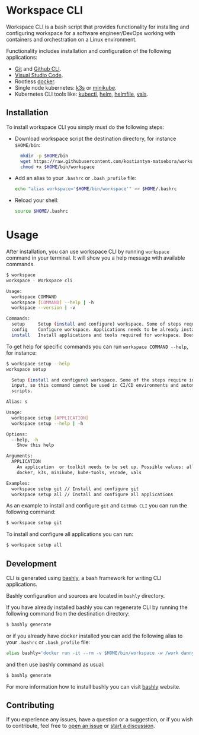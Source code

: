 # Workspace CLI

Workspace CLI is a bash script that provides functionality for installing and configuring workspace for a software engineer/DevOps working with containers and orchestration  on a Linux environment.

Functionality includes installation and configuration of the following applications:


- [Git](https://git-scm.com/) and [Github CLI](https://cli.github.com/).
- [Visual Studio Code](https://code.visualstudio.com/).
- Rootless [docker]( https://rootlesscontaine.rs/getting-started/docker/).
- Single node kubernetes: [k3s](https://k3s.io/) or [minikube](https://minikube.sigs.k8s.io/docs/).
- Kubernetes CLI tools like: [kubectl](https://kubernetes.io/docs/reference/kubectl/), [helm](https://helm.sh/), [helmfile](https://github.com/helmfile/helmfile), [vals](https://github.com/helmfile/vals).

## Installation

To install workspace CLI you simply must do the following steps:

- Download workspace script the destination directory, for instance `$HOME/bin`: 

  ```Bash
    mkdir -p $HOME/bin
    wget https://raw.githubusercontent.com/kostiantyn-matsebora/workspace-cli/master/release/workspace -O $HOME/bin
    chmod +x $HOME/bin/workspace
  ```

- Add an alias to your `.bashrc` or `.bash_profile` file:

  ```Bash
  echo "alias workspace='$HOME/bin/workspace'" >> $HOME/.bashrc
  ```

- Reload your shell:

  ```Bash
  source $HOME/.bashrc
  ```

# Usage

After installation, you can use workspace CLI by running `workspace` command in your terminal. It will show you a help message with available commands.

```Bash
$ workspace
workspace - Workspace cli

Usage:
  workspace COMMAND
  workspace [COMMAND] --help | -h
  workspace --version | -v

Commands:
  setup     Setup (install and configure) workspace. Some of steps require interactive input, so this command cannot be used in CI/CD environments and automation scripts.
  config    Configure workspace. Applications needs to be already installed. Some of steps require interactive input, so this command cannot be used in CI/CD environments and automation scripts.
  install   Install applications and tools required for workspace. Does not require interactive input, so this command cannot be used in CI/CD environments and automation scripts.
```

To get help for specific commands you can run `workspace COMMAND --help`, for instance:

```Bash
$ workspace setup --help
workspace setup

  Setup (install and configure) workspace. Some of the steps require interactive
  input, so this command cannot be used in CI/CD environments and automation
  scripts.

Alias: s

Usage:
  workspace setup [APPLICATION]
  workspace setup --help | -h

Options:
  --help, -h
    Show this help

Arguments:
  APPLICATION
    An application  or toolkit needs to be set up. Possible values: all, git,
    docker, k3s, minikube, kube-tools, vscode, vals

Examples:
  workspace setup git // Install and configure git
  workspace setup all // Install and configure all applications
```

As an example to install and configure `git` and `GitHub CLI` you can run the following command:

```Bash
$ workspace setup git
```

To install and configure all applications you can run:

```Bash
$ workspace setup all
```


## Development

CLI is generated using  [bashly](https://bashly.dannyb.co/), a bash framework for writing CLI applications.

Bashly configuration and sources are located in `bashly` directory.

If you have already installed bashly you can regenerate CLI by running the following command from the destination directory:

```Bash
$ bashly generate
```
or if you already have docker installed you can add the following alias to your `.bashrc` or `.bash_profile` file:

```Bash
alias bashly='docker run -it --rm -v $HOME/bin/workspace -w /work dannyben/bashly'
```
and then use bashly command as usual:

```Bash
$ bashly generate
```
For more information how to install bashly you can visit [bashly](https://bashly.dannyb.co/) website.


## Contributing

If you experience any issues, have a question or a suggestion, or if you wish
to contribute, feel free to [open an issue][issues] or
[start a discussion][discussions].


[issues]: https://github.com/kostiantyn-matsebora/workspace-cli/issues
[discussions]: https://github.com/kostiantyn-matsebora/workspace-cli/discussions
